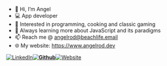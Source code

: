 - 👋 Hi, I’m Angel
- 💻 App developer
- 👀 Interested in programming, cooking and classic gaming
- 🌱 Always learning more about JavaScript and its paradigms
- 📫 Reach me @ angelrod@beachlife.email
- 🌐 My website: https://www.angelrod.dev

[![LinkedIn](https://res.cloudinary.com/angelrodriguez/image/upload/v1667579081/Email%20Github%20Icons/Linked_in.png)](https://www.linkedin.com/in/angelrodriguezlead/)__[![Github](https://res.cloudinary.com/angelrodriguez/image/upload/v1667579081/Email%20Github%20Icons/Github.png)](https://github.com/angelr1076)__[![Website](https://res.cloudinary.com/angelrodriguez/image/upload/v1667579081/Email%20Github%20Icons/Website.png)](https://angelrod.dev/)
<!---
angelr1076/angelr1076 is a ✨ special ✨ repository because its `README.md` (this file) appears on your GitHub profile.
You can click the Preview link to take a look at your changes.
--->
